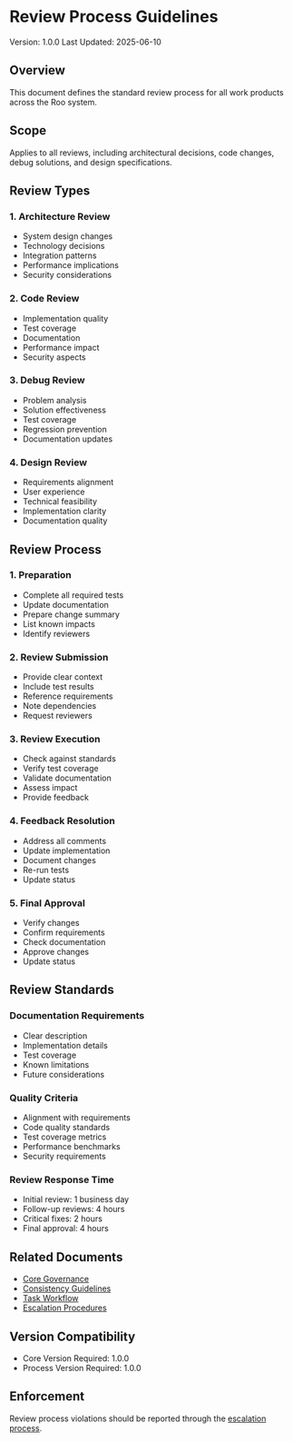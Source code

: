 # Review Process Guidelines
Version: 1.0.0
Last Updated: 2025-06-10

## Overview
This document defines the standard review process for all work products across the Roo system.

## Scope
Applies to all reviews, including architectural decisions, code changes, debug solutions, and design specifications.

## Review Types

### 1. Architecture Review
- System design changes
- Technology decisions
- Integration patterns
- Performance implications
- Security considerations

### 2. Code Review
- Implementation quality
- Test coverage
- Documentation
- Performance impact
- Security aspects

### 3. Debug Review
- Problem analysis
- Solution effectiveness
- Test coverage
- Regression prevention
- Documentation updates

### 4. Design Review
- Requirements alignment
- User experience
- Technical feasibility
- Implementation clarity
- Documentation quality

## Review Process

### 1. Preparation
- Complete all required tests
- Update documentation
- Prepare change summary
- List known impacts
- Identify reviewers

### 2. Review Submission
- Provide clear context
- Include test results
- Reference requirements
- Note dependencies
- Request reviewers

### 3. Review Execution
- Check against standards
- Verify test coverage
- Validate documentation
- Assess impact
- Provide feedback

### 4. Feedback Resolution
- Address all comments
- Update implementation
- Document changes
- Re-run tests
- Update status

### 5. Final Approval
- Verify changes
- Confirm requirements
- Check documentation
- Approve changes
- Update status

## Review Standards

### Documentation Requirements
- Clear description
- Implementation details
- Test coverage
- Known limitations
- Future considerations

### Quality Criteria
- Alignment with requirements
- Code quality standards
- Test coverage metrics
- Performance benchmarks
- Security requirements

### Review Response Time
- Initial review: 1 business day
- Follow-up reviews: 4 hours
- Critical fixes: 2 hours
- Final approval: 4 hours

## Related Documents
- [Core Governance](../../core/governance.md)
- [Consistency Guidelines](../../core/consistency.md)
- [Task Workflow](../task-lifecycle/workflow.md)
- [Escalation Procedures](../escalation/procedures.md)

## Version Compatibility
- Core Version Required: 1.0.0
- Process Version Required: 1.0.0

## Enforcement
Review process violations should be reported through the [escalation process](../escalation/procedures.md).
